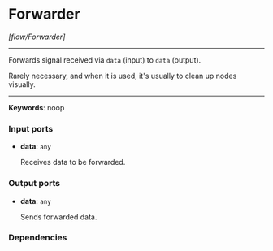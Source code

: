 # Forwarder

_[flow/Forwarder]_

---

Forwards signal received via `data` (input) to `data` (output).  
  
Rarely necessary, and when it is used, it's usually to clean up nodes visually.  

---

__Keywords__: noop

### Input ports

* __data__: ` any `


    Receives data to be forwarded.  

### Output ports

* __data__: ` any `


    Sends forwarded data.  

### Dependencies




